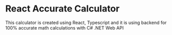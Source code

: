 # React Accurate Calculator

This calculator is created using React, Typescript and it is using backend for 100% accurate math calculations with C# .NET Web API